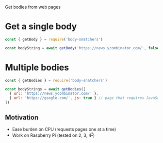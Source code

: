Get bodies from web pages
# Get a single body
```javascript
const { getBody } = require('body-snatchers')

const bodyString = await getBody('https://news.ycombinator.com/', false)
```
# Multiple bodies
```javascript
const { getBodies } = require('body-snatchers')

const bodyStrings = await getBodies([
  { url: 'https://news.ycombinator.com/' },
  { url: 'https://google.com/', js: true } // page that requires JavaScript
])
```

## Motivation
* Ease burden on CPU (requests pages one at a time)
* Work on Raspberry Pi (tested on 2, 3, 4<sup>[*](./raspberry-pi-4-instructions.md)</sup>)

